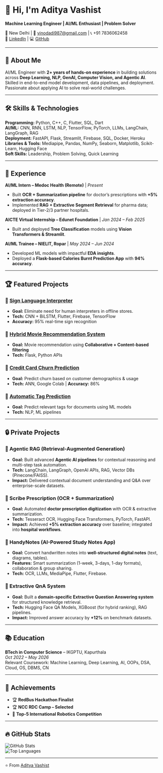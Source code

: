 # 👋 Hi, I'm Aditya Vashist  
**Machine Learning Engineer | AI/ML Enthusiast | Problem Solver**

📍 New Delhi | 📧 [vinodadi987@gmail.com](mailto:vinodadi987@gmail.com) | 📞 +91 7836062458  
🔗 [LinkedIn](https://linkedin.com/in/aditya-vashist-819b7a244/) | 💻 [GitHub](https://github.com/Aditya8215)

---

## 🚀 About Me  
AI/ML Engineer with **2+ years of hands-on experience** in building solutions across **Deep Learning, NLP, GenAI, Computer Vision, and Agentic AI**. Skilled in end-to-end model development, data pipelines, and deployment. Passionate about applying AI to solve real-world challenges.  

---

## 🛠️ Skills & Technologies  

**Programming:** Python, C++, C, Flutter, SQL, Dart  
**AI/ML:** CNN, RNN, LSTM, NLP, TensorFlow, PyTorch, LLMs, LangChain, LangGraph, RAG  
**Deployment:** FastAPI, Flask, Streamlit, Firebase, SQL, Docker, Heroku  
**Libraries & Tools:** Mediapipe, Pandas, NumPy, Seaborn, Matplotlib, Scikit-Learn, Hugging Face  
**Soft Skills:** Leadership, Problem Solving, Quick Learning  

---

## 💼 Experience  

**AI/ML Intern – Medoc Health (Remote)** | *Present*  
- Built **OCR + Summarization pipeline** for doctor’s prescriptions with **+5% extraction accuracy**.  
- Implemented **RAG + Extractive Segment Retrieval** for pharma data; deployed in Tier-2/3 partner hospitals.  

**AICTE Virtual Internship – Edunet Foundation** | *Jan 2024 – Feb 2025*  
- Built and deployed **Tree Classification** models using **Vision Transformers & Streamlit**.  

**AI/ML Trainee – NIELIT, Ropar** | *May 2024 – Jun 2024*  
- Developed ML models with impactful **EDA insights**.  
- Deployed a **Flask-based Calories Burnt Prediction App** with **94% accuracy**.  

---

## 🏆 Featured Projects  

### 🔹 [Sign Language Interpreter](https://github.com/Aditya8215/Voice-Box.git)  
- **Goal:** Eliminate need for human interpreters in offline stores.  
- **Tech:** CNN + BiLSTM, Flutter, Firebase, TensorFlow  
- **Accuracy:** 95% real-time sign recognition  

### 🔹 [Hybrid Movie Recommendation System](https://github.com/Aditya8215/Movie_Recommendation.git)  
- **Goal:** Movie recommendation using **Collaborative + Content-based filtering**  
- **Tech:** Flask, Python APIs  

### 🔹 [Credit Card Churn Prediction](https://github.com/Aditya8215/Deep-Learning-Practice.git)  
- **Goal:** Predict churn based on customer demographics & usage  
- **Tech:** ANN, Google Colab | **Accuracy:** 86%  

### 🔹 [Automatic Tag Prediction](https://github.com/Aditya8215/Automatic_Tag_Prediction)  
- **Goal:** Predict relevant tags for documents using ML models  
- **Tech:** NLP, ML pipelines  

---

## 🔒 Private Projects  

### 🔹 Agentic RAG (Retrieval-Augmented Generation)  
- **Goal:** Built advanced **Agentic AI pipelines** for contextual reasoning and multi-step task automation.  
- **Tech:** LangChain, LangGraph, OpenAI APIs, RAG, Vector DBs (Pinecone/FAISS).  
- **Impact:** Delivered contextual document understanding and Q&A over enterprise-scale datasets.  

### 🔹 Scribe Prescription (OCR + Summarization)  
- **Goal:** Automated **doctor prescription digitization** with OCR & extractive summarization.  
- **Tech:** Tesseract OCR, Hugging Face Transformers, PyTorch, FastAPI.  
- **Impact:** Achieved **+5% extraction accuracy** over baseline; integrated into **hospital workflows**.  

### 🔹 HandyNotes (AI-Powered Study Notes App)  
- **Goal:** Convert handwritten notes into **well-structured digital notes** (text, diagrams, tables).  
- **Features:** Smart summarization (1-week, 3-days, 1-day formats), collaboration & group sharing.  
- **Tech:** OCR, LLMs, MediaPipe, Flutter, Firebase.  

### 🔹 Extractive QnA System  
- **Goal:** Built a **domain-specific Extractive Question Answering system** for structured knowledge retrieval.  
- **Tech:** Hugging Face QA Models, XGBoost (for hybrid ranking), RAG pipelines.  
- **Impact:** Improved answer accuracy by **+12%** on benchmark datasets.  

---

## 📚 Education  

**BTech in Computer Science** – IKGPTU, Kapurthala  
*Oct 2022 – May 2026*  
Relevant Coursework: Machine Learning, Deep Learning, AI, OOPs, DSA, Cloud, OS, DBMS, CN  

---

## 🏅 Achievements  

- 🏆 **RedBus Hackathon Finalist**  
- 🏆 **NCC RDC Camp – Selected**  
- 🤖 **Top-5 International Robotics Competition**  

---

## 🔥 GitHub Stats  

![GitHub Stats](https://github-readme-stats.vercel.app/api?username=Aditya8215&show_icons=true&theme=radical)  
![Top Languages](https://github-readme-stats.vercel.app/api/top-langs/?username=Aditya8215&layout=compact&theme=radical)  

---

⭐️ From [Aditya Vashist](https://github.com/Aditya8215)  
